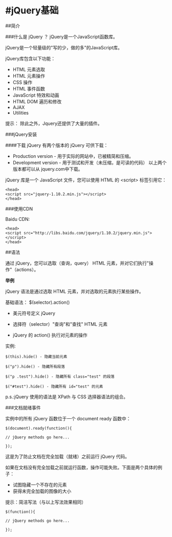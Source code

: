 #jQuery基础
======

##简介

###什么是 jQuery ？
jQuery是一个JavaScript函数库。

jQuery是一个轻量级的"写的少，做的多"的JavaScript库。

jQuery库包含以下功能：

* HTML 元素选取
* HTML 元素操作
* CSS 操作
* HTML 事件函数
* JavaScript 特效和动画
* HTML DOM 遍历和修改
* AJAX
* Utilities

提示： 除此之外，Jquery还提供了大量的插件。

###jQuery安装

####下载 jQuery
有两个版本的 jQuery 可供下载：

* Production version - 用于实际的网站中，已被精简和压缩。
* Development version - 用于测试和开发（未压缩，是可读的代码）
以上两个版本都可以从 jquery.com中下载。

jQuery 库是一个 JavaScript 文件，您可以使用 HTML 的 \<script\> 标签引用它：

	<head>
	<script src="jquery-1.10.2.min.js"></script>
	</head>
	
###使用CDN

Baidu CDN:

	<head>
	<script src="http://libs.baidu.com/jquery/1.10.2/jquery.min.js">
	</script>
	</head>


##语法

通过 jQuery，您可以选取（查询，query） HTML 元素，并对它们执行"操作"（actions）。

**举例**

jQuery 语法是通过选取 HTML 元素，并对选取的元素执行某些操作。

基础语法： $(selector).action()

* 美元符号定义 jQuery

* 选择符（selector）"查询"和"查找" HTML 元素
* jQuery 的 action() 执行对元素的操作

实例:

	$(this).hide() - 隐藏当前元素
	
	$("p").hide() - 隐藏所有段落
	
	$("p .test").hide() - 隐藏所有 class="test" 的段落
	
	$("#test").hide() - 隐藏所有 id="test" 的元素

p.s.:jQuery 使用的语法是 XPath 与 CSS 选择器语法的组合。


###文档就绪事件

实例中的所有 jQuery 函数位于一个 document ready 函数中：

	$(document).ready(function(){

   	// jQuery methods go here...

	});
	
这是为了防止文档在完全加载（就绪）之前运行 jQuery 代码。

如果在文档没有完全加载之前就运行函数，操作可能失败。下面是两个具体的例子：

* 试图隐藏一个不存在的元素
* 获得未完全加载的图像的大小

提示：简洁写法（与以上写法效果相同）	

	$(function(){

   	// jQuery methods go here...

	});


	
	
	
	











